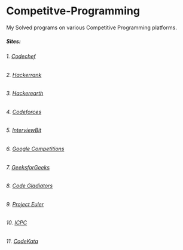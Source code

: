 # Competitve-Programming
My Solved programs on various Competitive Programming platforms.

##### Sites:
###### 1. [Codechef](https://www.codechef.com/users/rajansh87)
###### 2. [Hackerrank](https://www.hackerrank.com/rajansh87)
###### 3. [Hackerearth](https://www.hackerearth.com/@rajansh87)
###### 4. [Codeforces](https://codeforces.com/profile/Anshraj_Shrivastava)
###### 5. [InterviewBit](https://www.interviewbit.com/profile/rajansh87)
###### 6. [Google Competitions](https://codingcompetitions.withgoogle.com/)
###### 7. [GeeksforGeeks](https://auth.geeksforgeeks.org/user/rajansh87/profile)
###### 8. [Code Gladiators](https://www.techgig.com/codegladiators/)
###### 9. [Project Euler](https://projecteuler.net/)
###### 10. [ICPC](https://icpc.global/ICPCID/N09IL4PGFVFB)
###### 11. [CodeKata](https://www.codewars.com/)
